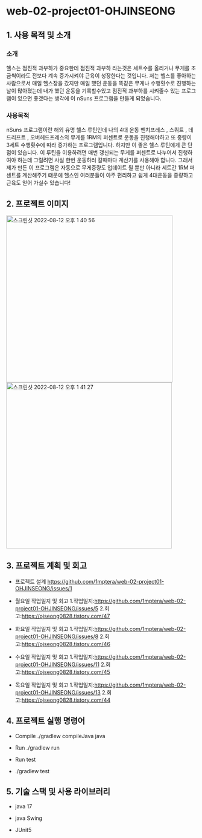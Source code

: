 # web-02-project01-OHJINSEONG
## 1. 사용 목적 및 소개

### 소개
헬스는 점진적 과부하가 중요한데 점진적 과부하 라는것은 세트수를 올리거나
무게를 조금씩이라도 전보다 계속 증가시켜야 근육이 성장한다는 것입니다.
저는 헬스를 좋아하는 사람으로서 매일 헬스장을 갔지만 매일 했던 운동을
똑같은 무게나 수행횟수로 진행하는 날이 많아졌는데 내가 했던 운동을
기록할수있고 점진적 과부하를 시켜줄수 있는 프로그램이 있으면 
좋겠다는 생각에 이 nSuns 프로그램을 만들게 되었습니다.

### 사용목적
nSuns 프로그램이란 해외 유명 헬스 루틴인데 나의 4대 운동
벤치프레스 , 스쿼트 , 데드리프트 , 오버헤드프레스의 무게를
1RM의 퍼센트로 운동을 진행해야하고 또 중량이 3세트 수행횟수에 
따라 증가하는 프로그램입니다.
하지만 이 좋은 헬스 루틴에게 큰 단점이 있습니다. 이 루틴을 이용하려면
매번 갱신되는 무게를 퍼센트로 나누어서 진행하여야 하는데 그럴려면
사실 한번 운동하러 갈때마다 계산기를 사용해야 합니다.
그래서 제가 만든 이 프로그램은 자동으로 무게증량도 업데이트 될 뿐만
아니라 세트간 1RM 퍼센트를 계산해주기 떄문에 헬스인 여러분들이 
아주 편리하고 쉽게 4대운동을 증량하고 근육도 얻어 가실수 있습니다!

## 2. 프로젝트 이미지

<img width="441" alt="스크린샷 2022-08-12 오후 1 40 56" src="https://user-images.githubusercontent.com/107606892/184290174-f7f90c99-3139-4efe-b7e2-2feaa3228071.png">

<img width="439" alt="스크린샷 2022-08-12 오후 1 41 27" src="https://user-images.githubusercontent.com/107606892/184290218-19f9f9bf-3447-489b-8407-28a6a05f50ee.png">


## 3. 프로젝트 계획 및 회고
- 프로젝트 설계
 https://github.com/1mptera/web-02-project01-OHJINSEONG/issues/1

- 월요일 작업일지 및 회고
 1.작업일지:https://github.com/1mptera/web-02-project01-OHJINSEONG/issues/5
 2.회고:https://ojseong0828.tistory.com/47

- 화요일 작업일지 및 회고
 1.작업일지:https://github.com/1mptera/web-02-project01-OHJINSEONG/issues/8
 2.회고:https://ojseong0828.tistory.com/46

- 수요일 작업일지 및 회고
 1.작업일지:https://github.com/1mptera/web-02-project01-OHJINSEONG/issues/11
 2.회고:https://ojseong0828.tistory.com/45

- 목요일 작업일지 및 회고
 1.작업일지:https://github.com/1mptera/web-02-project01-OHJINSEONG/issues/13
 2.회고:https://ojseong0828.tistory.com/44

## 4. 프로젝트 실행 명령어
- Compile 
 ./gradlew compileJava
 java

- Run
 ./gradlew run

- Run test
- ./gradlew test

## 5. 기술 스택 및 사용 라이브러리
- java 17

- java Swing

- JUnit5
